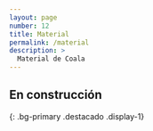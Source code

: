 ```yaml
---
layout: page
number: 12
title: Material
permalink: /material
description: >
  Material de Coala
---
```


## En cons<wbr>truc<wbr>ción
{: .bg-primary .destacado .display-1}